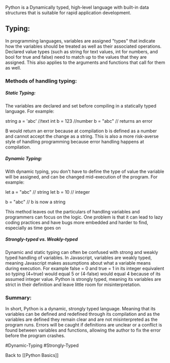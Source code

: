 
Python is a Dynamically typed, high-level language with built-in data structures that is suitable for rapid application development. 

## Typing:

In programming languages, variables are assigned "types" that indicate how the variables should be treated as well as their associated operations. Declared value types (such as string for text values, int for numbers, and bool for true and false) need to match up to the values that they are assigned. This also applies to the arguments and functions that call for them as well.

### Methods of handling typing:

##### Static Typing:

The variables are declared and set before compiling in a statically typed language. For example:

string a =  'abc' //text
int b = 123 //number
b = "abc" // returns an error

B would return an error because at compilation b is defined as a number and cannot accept the change as a string. This is also a more risk-averse style of handling programming because error handling happens at compilation.
##### Dynamic Typing: 

With dynamic typing, you don't have to define the type of value the variable will be assigned, and can be changed mid-execution of the program. For example:

let a = "abc" // string
let b = 10 // integer

b = "abc" // b is now a string

This method leaves out the particulars of handling variables and programmers can focus on the logic. One problem is that it can lead to lazy coding practices and have bugs more embedded and harder to find, especially as time goes on 

##### Strongly-typed vs. Weakly-typed

Dynamic and static typing can often be confused with strong and weakly typed handling of variables. In Javascript, variables are weakly typed, meaning Javascript makes assumptions about what a variable means during execution. For example false = 0 and true = 1 in its integer equivalent so typing (4+true) would equal 5 or (4-false) would equal 4 because of its assumed integer value. Python is strongly typed, meaning its variables are strict in their definition and leave little room for misinterpretation.
### Summary: 

In short, Python is a dynamic, strongly typed language. Meaning that its variables can be defined and redefined through its compilation and as the variables are defined they remain clear and are not misinterpreted as the program runs. Errors will be caught if definitions are unclear or a conflict is found between variables and functions, allowing the author to fix the error before the program crashes.

#Dynamic-Typing #Strongly-Typed

Back to [[Python Basics]] 
